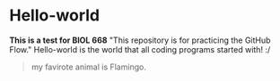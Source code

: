 # Hello-world
**This is a test for BIOL 668**
"This repository is for practicing the GitHub Flow."
Hello-world is the world that all coding programs started with! :/
>my favirote animal is Flamingo. 
